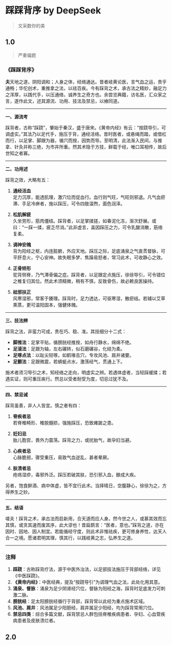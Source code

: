 # 踩踩背序 by DeepSeek
> 文采数你的美

## 1.0
> 严重偏题
### 《踩踩背序》

**夫**天地之道，阴阳调和；人身之体，经络通达。昔者岐黄论医，言气血之运，贵乎通畅；华佗创术，重推拿之法，以祛百疾。今有踩背之术，承古法之精妙，融足力之浑厚，以践代手，以压通络，诚养生之奇方也。余尝览典籍，访名医，汇众家之言，遂作此文，述其源流、功用、技法及禁忌，以飨同道。

---

**一、源流考**

踩背者，古称“踩跷”，肇始于秦汉，盛于唐宋。《黄帝内经》有云：“按跷导引，可调虚实。”其法乃以足代手，施压于背，通经活络。昔时医者，或悬绳而踏，或借杠而行，以足掌、脚跟为器，循穴而按，因势而导。至明清，此法渐入民间，与推拿、针灸并称三绝，为市井所重。然其术隐于方技，鲜载于经，唯口耳相传，故后世知之者寡。

---

**二、功用述**

踩背之效，大略有五：

1. **通经活血**  
   足力沉厚，能透肌理，激穴位而促血行。血行则气旺，气旺则邪退。凡气血瘀滞、手足冷痹者，施以踩压，可令四肢温煦，面色润泽。

2. **松肌解疲**  
   久坐劳形，筋肉僵结。踩背者，以足掌揉搓，如春泥化冻，渐次舒展。或曰：“一踩一揉，疲乏尽消。”此非虚言，盖因踩压之力，可令乳酸消散，筋络复柔。

3. **调神安魄**  
   背为阳经之枢，内连脏腑，外应天地。踩压之际，足底涌泉之气直贯督脉，可平肝息火，宁心安神。故失眠多梦、焦躁易怒者，常习此术，可收静心之效。

4. **正骨矫形**  
   驼背侧脊，乃气滞骨偏之症。踩背者，以足跟定点施压，徐徐导引，可令错位之椎复归其位。然此术须精微，稍有不慎，反致骨伤，故必赖良医操持。

5. **祛邪扶正**  
   风寒湿邪，常客于腠理。踩背时，足力透达，可驱寒湿，散瘀结。若辅以艾草熏蒸，更可温阳固本，强健体魄。

---

**三、技法辨**

踩背之法，非蛮力可成，贵在巧、稳、准。其技细分十二式：

- **脚推法**：足掌平贴，循膀胱经推按，如舟行静水，绵绵不绝。
- **足滚法**：足跟为轴，左右碾转，似石磨碾谷，化结为柔。
- **足啄点法**：以趾尖轻啄，如鹤喙击穴，专攻风池、肩井诸要。
- **足颤法**：足跟微震，若蜻蜓点水，激荡经气，贯通上下。

施术者须习导引之术，知经络之走向，明虚实之辨。若遇体虚者，当轻踩缓揉；若遇实证，则可重压疾行。然总以受者耐受为度，切忌过犹不及。

---

**四、禁忌诫**

踩背虽善，非人人皆宜。慎之者有四：

1. **脊疾者忌**  
   若脊椎畸形、椎脱髓损，强施踩压，恐致瘫跛之患。

2. **妊妇忌**  
   胎儿胞宫，畏外力震荡。踩背之力，或扰胎气，故孕妇当避。

3. **心疾者忌**  
   心脉脆弱，骤受重压，易致气血逆乱，甚者晕厥。

4. **肤溃者忌**  
   疮疡湿疹，毒邪外泛。踩压若破其肤，恐引邪入血，酿成大疾。

另者，饱食醉酒、病中体虚，皆不宜行此术。当择晴日，空腹静心，徐徐为之，方得养生之妙。

---

**五、结语**

嗟夫！踩背之术，承古法而启新用，合天道而应人身。然今世之人，或慕其效而忘其慎，或贪其速而废其序，此大谬也！昔扁鹊言：“医者，意也。”踩背之道，亦在因时、因地、因人制宜。若能循经守度，则此术非惟祛疾，更可修身养性，达天人合一之境。愿诸君明其理，慎其行，以践岐黄之志，弘养生之道。

---

### 注释

1. **踩跷**：古称踩背疗法，源于中医外治法，以足部技法施压于背部经络，详见《中医踩跷》。
2. **《黄帝内经》**：中医经典，提及“按跷导引”为调理气血之法，此处化用其意。
3. **涌泉、督脉**：涌泉为足少阴肾经穴位，督脉为阳经之海，踩背时足底发力可刺激二脉。
4. **膀胱经**：足太阳膀胱经循行于背部，踩背常以此经为重点施术区域。
5. **风池、肩井**：风池属足少阳胆经，肩井属足少阳经，均为踩背常用穴位。
6. **禁忌四类**：综合多篇文献，踩背禁忌人群包括脊椎疾病患者、孕妇、心血管疾病患者及皮肤溃烂者。

## 2.0
